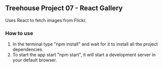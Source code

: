 ## Treehouse Project 07 - React Gallery

Uses React to fetch images from Flickr. 

### How to use
1. In the terminal type "npm install" and wait for it to install all the project dependencies.
2. To start the app start "npm start", it will start a development server in your default browser.